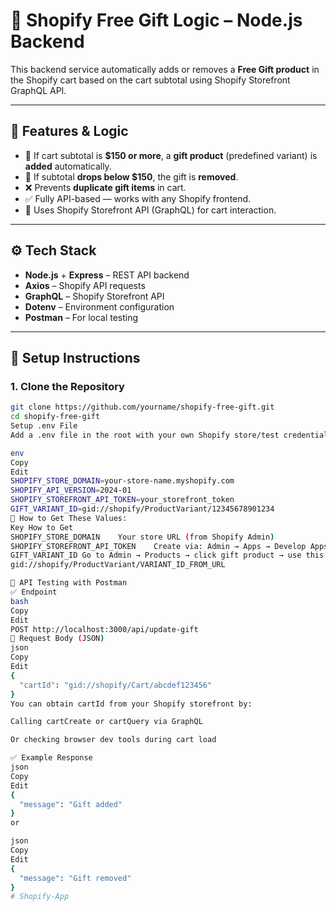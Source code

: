 # 🎁 Shopify Free Gift Logic – Node.js Backend

This backend service automatically adds or removes a **Free Gift product** in the Shopify cart based on the cart subtotal using Shopify Storefront GraphQL API.

---

## 🔧 Features & Logic

- 🎯 If cart subtotal is **$150 or more**, a **gift product** (predefined variant) is **added** automatically.
- 🔁 If subtotal **drops below $150**, the gift is **removed**.
- ❌ Prevents **duplicate gift items** in cart.
- ✅ Fully API-based — works with any Shopify frontend.
- 🔐 Uses Shopify Storefront API (GraphQL) for cart interaction.

---

## ⚙️ Tech Stack

- **Node.js** + **Express** – REST API backend
- **Axios** – Shopify API requests
- **GraphQL** – Shopify Storefront API
- **Dotenv** – Environment configuration
- **Postman** – For local testing

---

## 🚀 Setup Instructions

### 1. Clone the Repository

```bash
git clone https://github.com/yourname/shopify-free-gift.git
cd shopify-free-gift
Setup .env File
Add a .env file in the root with your own Shopify store/test credentials:

env
Copy
Edit
SHOPIFY_STORE_DOMAIN=your-store-name.myshopify.com
SHOPIFY_API_VERSION=2024-01
SHOPIFY_STOREFRONT_API_TOKEN=your_storefront_token
GIFT_VARIANT_ID=gid://shopify/ProductVariant/12345678901234
📌 How to Get These Values:
Key	How to Get
SHOPIFY_STORE_DOMAIN	Your store URL (from Shopify Admin)
SHOPIFY_STOREFRONT_API_TOKEN	Create via: Admin → Apps → Develop Apps → Storefront API access
GIFT_VARIANT_ID	Go to Admin → Products → click gift product → use this format:
gid://shopify/ProductVariant/VARIANT_ID_FROM_URL

🧪 API Testing with Postman
✅ Endpoint
bash
Copy
Edit
POST http://localhost:3000/api/update-gift
🔸 Request Body (JSON)
json
Copy
Edit
{
  "cartId": "gid://shopify/Cart/abcdef123456"
}
You can obtain cartId from your Shopify storefront by:

Calling cartCreate or cartQuery via GraphQL

Or checking browser dev tools during cart load

✅ Example Response
json
Copy
Edit
{
  "message": "Gift added"
}
or

json
Copy
Edit
{
  "message": "Gift removed"
}
# Shopify-App
